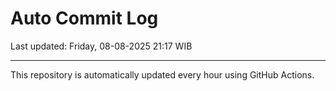 # Auto Commit Log

Last updated: Friday, 08-08-2025 21:17 WIB

---

This repository is automatically updated every hour using GitHub Actions.
